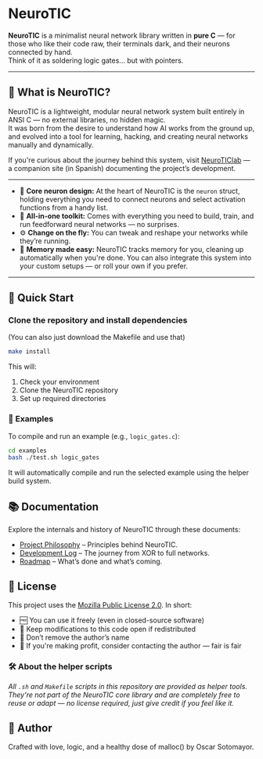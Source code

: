 # NeuroTIC

**NeuroTIC** is a minimalist neural network library written in **pure C** — for those who like their code raw, their terminals dark, and their neurons connected by hand.  
Think of it as soldering logic gates... but with pointers.

---

## 🧠 What is NeuroTIC?

NeuroTIC is a lightweight, modular neural network system built entirely in ANSI C — no external libraries, no hidden magic.  
It was born from the desire to understand how AI works from the ground up, and evolved into a tool for learning, hacking, and creating neural networks manually and dynamically.

If you're curious about the journey behind this system, visit [NeuroTIClab](https://neuroticlab.com) — a companion site (in Spanish) documenting the project’s development.

---

- 🧠 **Core neuron design:** At the heart of NeuroTIC is the `neuron` struct, holding everything you need to connect neurons and select activation functions from a handy list.
- 🔧 **All-in-one toolkit:** Comes with everything you need to build, train, and run feedforward neural networks — no surprises.
- ⚙️ **Change on the fly:** You can tweak and reshape your networks while they’re running.
- 🧹 **Memory made easy:** NeuroTIC tracks memory for you, cleaning up automatically when you're done. You can also integrate this system into your custom setups — or roll your own if you prefer.

---

## 🚀 Quick Start

### Clone the repository and install dependencies

(You can also just download the Makefile and use that)

``` bash
make install
```

This will:

1. Check your environment
2. Clone the NeuroTIC repository
3. Set up required directories

### 📁 Examples

To compile and run an example (e.g., `logic_gates.c`):

```bash
cd examples
bash ./test.sh logic_gates
```

It will automatically compile and run the selected example using the helper build system.

## 📚 Documentation

Explore the internals and history of NeuroTIC through these documents:

- [Project Philosophy](./docs/PHILOSOPHY.md) – Principles behind NeuroTIC.
- [Development Log](./docs/DEVLOGS.md) – The journey from XOR to full networks.
- [Roadmap](./docs/ROADMAP.md) – What’s done and what’s coming.

## 🧾 License

This project uses the [Mozilla Public License 2.0](./LICENSE).
In short:

- 🆓 You can use it freely (even in closed-source software)
- 🪪 Keep modifications to this code open if redistributed
- 🧾 Don’t remove the author’s name
- 🤝 If you're making profit, consider contacting the author — fair is fair

### 🛠️ About the helper scripts

*All `.sh` and `Makefile` scripts in this repository are provided as helper tools.*  
*They're not part of the NeuroTIC core library and are completely free to reuse or adapt — no license required, just give credit if you feel like it.*

## 👤 Author

Crafted with love, logic, and a healthy dose of malloc() by Oscar Sotomayor.
